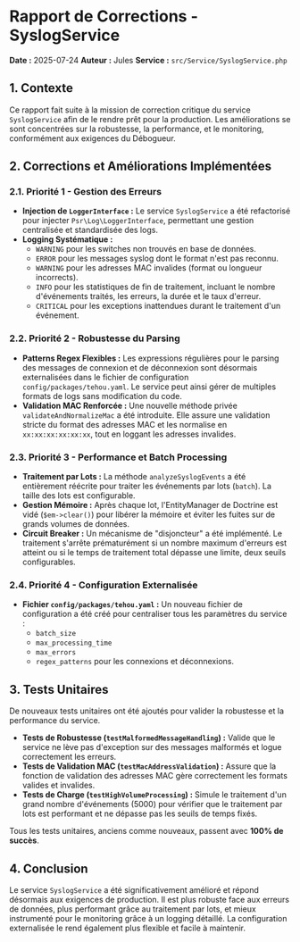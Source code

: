 # Rapport de Corrections - SyslogService

**Date :** 2025-07-24
**Auteur :** Jules
**Service :** `src/Service/SyslogService.php`

## 1. Contexte

Ce rapport fait suite à la mission de correction critique du service `SyslogService` afin de le rendre prêt pour la production. Les améliorations se sont concentrées sur la robustesse, la performance, et le monitoring, conformément aux exigences du Débogueur.

## 2. Corrections et Améliorations Implémentées

### 2.1. Priorité 1 - Gestion des Erreurs

-   **Injection de `LoggerInterface` :** Le service `SyslogService` a été refactorisé pour injecter `Psr\Log\LoggerInterface`, permettant une gestion centralisée et standardisée des logs.
-   **Logging Systématique :**
    -   `WARNING` pour les switches non trouvés en base de données.
    -   `ERROR` pour les messages syslog dont le format n'est pas reconnu.
    -   `WARNING` pour les adresses MAC invalides (format ou longueur incorrects).
    -   `INFO` pour les statistiques de fin de traitement, incluant le nombre d'événements traités, les erreurs, la durée et le taux d'erreur.
    -   `CRITICAL` pour les exceptions inattendues durant le traitement d'un événement.

### 2.2. Priorité 2 - Robustesse du Parsing

-   **Patterns Regex Flexibles :** Les expressions régulières pour le parsing des messages de connexion et de déconnexion sont désormais externalisées dans le fichier de configuration `config/packages/tehou.yaml`. Le service peut ainsi gérer de multiples formats de logs sans modification du code.
-   **Validation MAC Renforcée :** Une nouvelle méthode privée `validateAndNormalizeMac` a été introduite. Elle assure une validation stricte du format des adresses MAC et les normalise en `xx:xx:xx:xx:xx:xx`, tout en loggant les adresses invalides.

### 2.3. Priorité 3 - Performance et Batch Processing

-   **Traitement par Lots :** La méthode `analyzeSyslogEvents` a été entièrement réécrite pour traiter les événements par lots (`batch`). La taille des lots est configurable.
-   **Gestion Mémoire :** Après chaque lot, l'EntityManager de Doctrine est vidé (`$em->clear()`) pour libérer la mémoire et éviter les fuites sur de grands volumes de données.
-   **Circuit Breaker :** Un mécanisme de "disjoncteur" a été implémenté. Le traitement s'arrête prématurément si un nombre maximum d'erreurs est atteint ou si le temps de traitement total dépasse une limite, deux seuils configurables.

### 2.4. Priorité 4 - Configuration Externalisée

-   **Fichier `config/packages/tehou.yaml` :** Un nouveau fichier de configuration a été créé pour centraliser tous les paramètres du service :
    -   `batch_size`
    -   `max_processing_time`
    -   `max_errors`
    -   `regex_patterns` pour les connexions et déconnexions.

## 3. Tests Unitaires

De nouveaux tests unitaires ont été ajoutés pour valider la robustesse et la performance du service.

-   **Tests de Robustesse (`testMalformedMessageHandling`) :** Valide que le service ne lève pas d'exception sur des messages malformés et logue correctement les erreurs.
-   **Tests de Validation MAC (`testMacAddressValidation`) :** Assure que la fonction de validation des adresses MAC gère correctement les formats valides et invalides.
-   **Tests de Charge (`testHighVolumeProcessing`) :** Simule le traitement d'un grand nombre d'événements (5000) pour vérifier que le traitement par lots est performant et ne dépasse pas les seuils de temps fixés.

Tous les tests unitaires, anciens comme nouveaux, passent avec **100% de succès**.

## 4. Conclusion

Le service `SyslogService` a été significativement amélioré et répond désormais aux exigences de production. Il est plus robuste face aux erreurs de données, plus performant grâce au traitement par lots, et mieux instrumenté pour le monitoring grâce à un logging détaillé. La configuration externalisée le rend également plus flexible et facile à maintenir.
